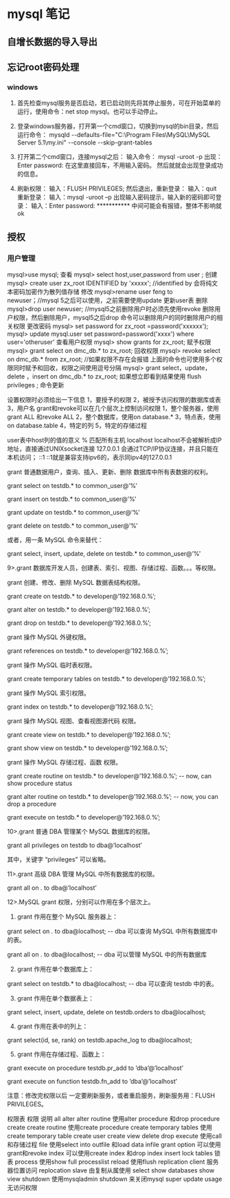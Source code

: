 # mysql 笔记

## 自增长数据的导入导出

## 忘记root密码处理
### windows
1. 首先检查mysql服务是否启动，若已启动则先将其停止服务，可在开始菜单的运行，使用命令：net stop mysql。也可以手动停止。
2. 登录windows服务器，打开第一个cmd窗口，切换到mysql的bin目录，然后运行命令：
    mysqld --defaults-file="C:\Program Files\MySQL\MySQL Server 5.1\my.ini" --console --skip-grant-tables
3. 打开第二个cmd窗口，连接mysql之后：
   输入命令：
   mysql -uroot -p
   出现：
   Enter password:
   在这里直接回车，不用输入密码。
   然后就就会出现登录成功的信息。

4. 刷新权限：
    输入：FLUSH PRIVILEGES;
    然后退出，重新登录：
    输入：quit
    重新登录：
    输入：mysql -uroot –p
    出现输入密码提示，输入新的密码即可登录：
    输入：Enter password: *********** 中间可能会有报错，整体不影响就ok

## 授权
### 用户管理
mysql>use mysql;
查看
mysql> select host,user,password from user ;
创建
mysql> create user  zx_root   IDENTIFIED by 'xxxxx';   //identified by 会将纯文本密码加密作为散列值存储
修改
mysql>rename   user  feng  to   newuser；//mysql 5之后可以使用，之前需要使用update 更新user表
删除
mysql>drop user newuser;   //mysql5之前删除用户时必须先使用revoke 删除用户权限，然后删除用户，mysql5之后drop 命令可以删除用户的同时删除用户的相关权限
更改密码
mysql> set password for zx_root =password('xxxxxx');
mysql> update  mysql.user  set  password=password('xxxx')  where user='otheruser'
查看用户权限
mysql> show grants for zx_root;
赋予权限
mysql> grant select on dmc_db.*  to zx_root;
回收权限
mysql> revoke  select on dmc_db.*  from  zx_root;  //如果权限不存在会报错
上面的命令也可使用多个权限同时赋予和回收，权限之间使用逗号分隔
mysql> grant select，update，delete  ，insert  on dmc_db.*  to  zx_root;
如果想立即看到结果使用
flush  privileges ;
命令更新

设置权限时必须给出一下信息
1，要授予的权限
2，被授予访问权限的数据库或表
3，用户名
grant和revoke可以在几个层次上控制访问权限
1，整个服务器，使用 grant ALL  和revoke  ALL
2，整个数据库，使用on  database.*
3，特点表，使用on  database.table
4，特定的列
5，特定的存储过程

user表中host列的值的意义
%              匹配所有主机
localhost    localhost不会被解析成IP地址，直接通过UNIXsocket连接
127.0.0.1      会通过TCP/IP协议连接，并且只能在本机访问；
::1                 ::1就是兼容支持ipv6的，表示同ipv4的127.0.0.1

grant 普通数据用户，查询、插入、更新、删除 数据库中所有表数据的权利。

grant select on testdb.* to common_user@’%’

grant insert on testdb.* to common_user@’%’

grant update on testdb.* to common_user@’%’

grant delete on testdb.* to common_user@’%’

或者，用一条 MySQL 命令来替代：

grant select, insert, update, delete on testdb.* to common_user@’%’

9>.grant 数据库开发人员，创建表、索引、视图、存储过程、函数。。。等权限。

grant 创建、修改、删除 MySQL 数据表结构权限。

grant create on testdb.* to developer@’192.168.0.%’;

grant alter on testdb.* to developer@’192.168.0.%’;

grant drop on testdb.* to developer@’192.168.0.%’;

grant 操作 MySQL 外键权限。

grant references on testdb.* to developer@’192.168.0.%’;

grant 操作 MySQL 临时表权限。

grant create temporary tables on testdb.* to developer@’192.168.0.%’;

grant 操作 MySQL 索引权限。

grant index on testdb.* to developer@’192.168.0.%’;

grant 操作 MySQL 视图、查看视图源代码 权限。

grant create view on testdb.* to developer@’192.168.0.%’;

grant show view on testdb.* to developer@’192.168.0.%’;

grant 操作 MySQL 存储过程、函数 权限。

grant create routine on testdb.* to developer@’192.168.0.%’; -- now, can show procedure status

grant alter routine on testdb.* to developer@’192.168.0.%’; -- now, you can drop a procedure

grant execute on testdb.* to developer@’192.168.0.%’;

10>.grant 普通 DBA 管理某个 MySQL 数据库的权限。

grant all privileges on testdb to dba@’localhost’

其中，关键字 “privileges” 可以省略。

11>.grant 高级 DBA 管理 MySQL 中所有数据库的权限。

grant all on *.* to dba@’localhost’

12>.MySQL grant 权限，分别可以作用在多个层次上。

1. grant 作用在整个 MySQL 服务器上：

grant select on *.* to dba@localhost; -- dba 可以查询 MySQL 中所有数据库中的表。

grant all on *.* to dba@localhost; -- dba 可以管理 MySQL 中的所有数据库

2. grant 作用在单个数据库上：

grant select on testdb.* to dba@localhost; -- dba 可以查询 testdb 中的表。

3. grant 作用在单个数据表上：

grant select, insert, update, delete on testdb.orders to dba@localhost;

4. grant 作用在表中的列上：

grant select(id, se, rank) on testdb.apache_log to dba@localhost;

5. grant 作用在存储过程、函数上：

grant execute on procedure testdb.pr_add to ’dba’@’localhost’

grant execute on function testdb.fn_add to ’dba’@’localhost’

注意：修改完权限以后 一定要刷新服务，或者重启服务，刷新服务用：FLUSH PRIVILEGES。

权限表
权限	说明
all
alter
alter routine	使用alter procedure 和drop procedure
create
create routine	使用create  procedure
create temporary tables	使用create temporary table
create  user
create view
delete
drop
execute	使用call和存储过程
file	使用select into outfile  和load data infile
grant option	可以使用grant和revoke
index	可以使用create index 和drop index
insert
lock tables	锁表
process	使用show full processlist
reload	   使用flush
replication client	服务器位置访问
replocation slave	由复制从属使用
select
show databases
show view
shutdown	使用mysqladmin shutdown 来关闭mysql
super
update
usage	无访问权限



